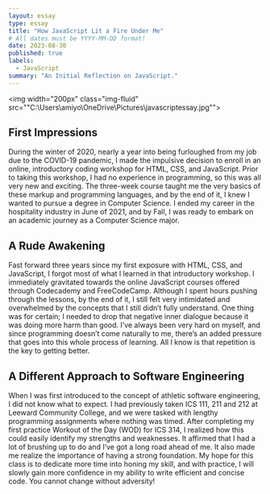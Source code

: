 ```yaml
---
layout: essay
type: essay
title: "How JavaScript Lit a Fire Under Me"
# All dates must be YYYY-MM-DD format!
date: 2023-08-30
published: true
labels:
  - JavaScript
summary: "An Initial Reflection on JavaScript."
---
```


<img width="200px" class="img-fluid" src=""C:\Users\amiyo\OneDrive\Pictures\javascriptessay.jpg"">

## First Impressions

During the winter of 2020, nearly a year into being furloughed from my job due to the COVID-19 pandemic, I made the impulsive decision to enroll in an online, introductory coding workshop for HTML, CSS, and JavaScript. Prior to taking this workshop, I had no experience in programming, so this was all very new and exciting. The three-week course taught me the very basics of these markup and programming languages, and by the end of it, I knew I wanted to pursue a degree in Computer Science. I ended my career in the hospitality industry in June of 2021, and by Fall, I was ready to embark on an academic journey as a Computer Science major.

## A Rude Awakening

Fast forward three years since my first exposure with HTML, CSS, and JavaScript, I forgot most of what I learned in that introductory workshop. I immediately gravitated towards the online JavaScript courses offered through Codecademy and FreeCodeCamp. Although I spent hours pushing through the lessons, by the end of it, I still felt very intimidated and overwhelmed by the concepts that I still didn’t fully understand. One thing was for certain; I needed to drop that negative inner dialogue because it was doing more harm than good. I’ve always been very hard on myself, and since programming doesn’t come naturally to me, there’s an added pressure that goes into this whole process of learning. All I know is that repetition is the key to getting better. 

## A Different Approach to Software Engineering

When I was first introduced to the concept of athletic software engineering, I did not know what to expect. I had previously taken ICS 111, 211 and 212 at Leeward Community College, and we were tasked with lengthy programming assignments where nothing was timed. After completing my first practice Workout of the Day (WOD) for ICS 314, I realized how this could easily identify my strengths and weaknesses. It affirmed that I had a lot of brushing up to do and I’ve got a long road ahead of me. It also made me realize the importance of having a strong foundation. My hope for this class is to dedicate more time into honing my skill, and with practice, I will slowly gain more confidence in my ability to write efficient and concise code. You cannot change without adversity!
